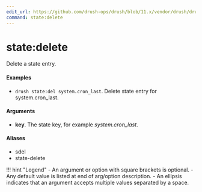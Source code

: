 ```yaml
---
edit_url: https://github.com/drush-ops/drush/blob/11.x/vendor/drush/drush/src/Drupal/Commands/core/StateCommands.php
command: state:delete
---
```

# state:delete

Delete a state entry.

#### Examples

- <code>drush state:del system.cron_last</code>. Delete state entry for system.cron_last.

#### Arguments

- **key**. The state key, for example *system.cron_last*.

#### Aliases

- sdel
- state-delete

!!! hint "Legend"
    - An argument or option with square brackets is optional.
    - Any default value is listed at end of arg/option description.
    - An ellipsis indicates that an argument accepts multiple values separated by a space.
